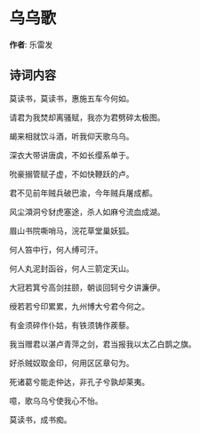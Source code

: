 # 乌乌歌

**作者**: 乐雷发

## 诗词内容

莫读书，莫读书，惠施五车今何如。

请君为我焚却离骚赋，我亦为君劈碎太极图。

朅来相就饮斗酒，听我仰天歌乌乌。

深衣大带讲唐虞，不如长缨系单于。

吮豪搦管赋子虚，不如快鞭跃的卢。

君不见前年贼兵破巴渝，今年贼兵屠成都。

风尘澒洞兮豺虎塞途，杀人如麻兮流血成湖。

眉山书院嘶哨马，浣花草堂巢妖狐。

何人笞中行，何人缚可汗。

何人丸泥封函谷，何人三箭定天山。

大冠若箕兮高剑拄颐，朝谈回轲兮夕讲濂伊。

绶若若兮印累累，九州博大兮君今何之。

有金须碎作仆姑，有铁须铸作蒺藜。

我当赠君以湛卢青萍之剑，君当报我以太乙白鹊之旗。

好杀贼奴取金印，何用区区章句为。

死诸葛兮能走仲达，非孔子兮孰却莱夷。

噫，歌乌乌兮使我心不怡。

莫读书，成书痴。


